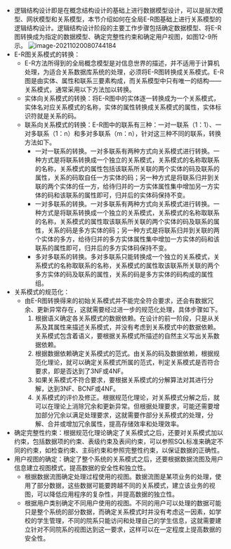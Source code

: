 - 逻辑结构设计即是在概念结构设计的基础上进行数据模型设计，可以是层次模型、网状模型和关系模型，本节介绍如何在全局E-R图基础上进行关系模型的逻辑结构设计。逻辑结构设计阶段的主要工作步骤包括确定数据模型、将E-R图转换成为指定的数据模型、确定完整性约束和确定用户视图，如图12-9所示。
  ![image-20211020080744184](https://img.mhugh.net/typora/image-20211020080744184.png)
- E-R图关系模式的转换：
	- E-R方法所得到的全局概念模型是对信息世界的描述，并不适用于计算机处理，为适合关系数据库系统的处理，必须将E-R图转换成关系模式。E-R图是由实体、属性和联系三要素构成，而关系模型中只有唯一的结构——关系模式，通常采用以下方法加以转换。
	- 实体向关系模式的转换：将E-R图中的实体逐一转换成为一个关系模式，实体名对应关系模式的名称，实体的属性转换成关系模式的属性，实体标识符就是关系的码。
	- 联系向关系模式的转换：E-R图中的联系有三种：一对一联系（1：1）、一对多联系（1：n）和多对多联系（m：n），针对这三种不同的联系，转换方法如下。
		- 一对一联系的转换。一对多联系有两种方式向关系模式进行转换。一种方式是将联系转换成一个独立的关系模式，关系模式的名称取联系的名称，关系模式的属性包括该联系所关联的两个实体的码及联系的属性，关系的码取自任一方实体的码；另一种方式是将联系归并到关联的两个实体的任一方，给待归并的一方实体属性集中增加另一方实体的码和该联系的属性即可，归并后的实体码保持不变。
		- 一对多联系的转换。一对多联系有两种方式向关系模式进行转换。一种方式是将联系转换成一个独立的关系模式，关系模式的名称取联系的名称，关系模式的属性取该联系所关联的两个实体的码及联系的属性，关系的码是多方实体的码；另一种方式是将联系归并到关联的两个实体的多方，给待归并的多方实体属性集中增加一方实体的码和该联系的属性即可，归并后的多方实体码保持不变。
		- 多对多联系的转换。多对多联系只能转换成一个独立的关系模式，关系模式的名称取联系的名称，关系模式的属性取该联系所关联的两个多方实体的码及联系的属性，关系的码是多方实体的码构成的属性组。
- 关系模式的规范化：
	- 由E-R图转换得来的初始关系模式并不能完全符合要求，还会有数据冗余、更新异常存在，这就需要经过进一步的规范化处理，具体步骤如下。
	  1. 根据语义确定各关系模式的数据依赖。在设计的前一阶段，只是从关系及其属性来描述关系模式，并没有考虑到关系模式中的数据依赖。关系模式包含着语义，要根据关系模式所描述的自然主义写出关系数据依赖。
	  2. 根据数据依赖确定关系模式的范式。由关系的码及数据依赖，根据规范化理论，就可以确定关系模式所属的范式，判定关系模式是否符合要求，即是否达到了3NF或4NF。
	  3. 如果关系模式不符合要求，要根据关系模式的分解算法对其进行分解，达到3NF、BCNF或4NF。
	  4. 关系模式的评价及修正。根据规范化理论，对关系模式分解之后，就可以在理论上消除冗余和更新异常。但根据处理要求，可能还需要增加部分冗余以满足处理要求，这就需要作部分关系模式的处理，分解、合并或增加冗余属性，提高存储效率和处理效率。
- 确定完整性约束：根据规范化理论确定了关系模式之后，还要对关系模式加以约束，包括数据项的约束、表级约束及表间约束，可以参照SQL标准来确定不同的约束，如检查约束、主码约束和参照完整性约束，以保证数据的正确性。
- 用户视图的确定：确定了整个系统的关系模式之后，还要根据数据流图及用户信息建立视图模式，提高数据的安全性和独立性。
	- 根据数据流图确定处理过程使用的视图。数据流图是某项业务的处理，使用了部分数据，这些数据可能要跨越不同的关系模式，建立该业务的视图，可以降低应用程序的复杂性，并提高数据的独立性。
	- 根据用户类别确定不同用户使用的视图。不同的用户可以处理的数据可能只是整个系统的部分数据，而确定关系模式时并没有考虑这一因素，如学校的学生管理，不同的院系只能访问和处理自己的学生信息，这就需要建立针对不同院系的视图达到这一要求，这样可以在一定程度上提高数据的安全性。